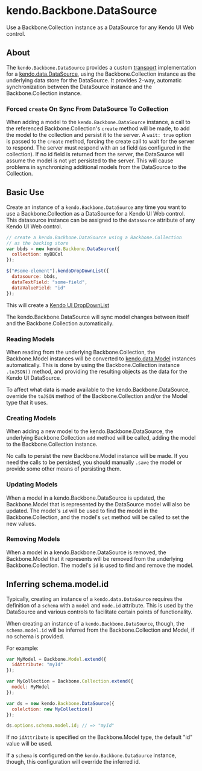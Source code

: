 # kendo.Backbone.DataSource

Use a Backbone.Collection instance as a DataSource for any Kendo UI 
Web control.

## About

The `kendo.Backbone.DataSource` provides a custom [transport](http://docs.kendoui.com/api/framework/datasource#configuration-transport)
implementation for a [kendo.data.DataSource](http://docs.kendoui.com/api/framework/datasource), 
using the Backbone.Collection instance as the underlying data 
store for the DataSource. It provides 2-way, automatic synchronization 
between the DataSource instance and the Backbone.Collection instance.

### Forced `create` On Sync From DataSource To Collection

When adding a model to the `kendo.Backbone.DataSource` instance,
a call to the referenced Backbone.Collection's `create` method will be
made, to add the model to the collection and persist it to the server.
A `wait: true` option is passed to the `create` method, forcing the
create call to wait for the server to respond. The server must respond
with an `id` field (as configured in the collection). If no id field 
is returned from the server, the DataSource will assume the model is
not yet persisted to the server. This will cause problems in 
synchronizing additional models from the DataSource to the Collection.

## Basic Use

Create an instance of a `kendo.Backbone.DataSource` any time you want
to use a Backbone.Collection as a DataSource for a Kendo UI Web
control. This datasource instance can be assigned to the `datasource`
attribute of any Kendo UI Web control.

```js
// create a kendo.Backbone.DataSource using a Backbone.Collection
// as the backing store
var bbds = new kendo.Backbone.DataSource({
  collection: myBBCol
});

$("#some-element").kendoDropDownList({
  datasource: bbds,
  dataTextField: "some-field",
  dataValueField: "id"
});
```

This will create a [Kendo UI DropDownList](http://demos.kendoui.com/web/dropdownlist/index.html)

The kendo.Backbone.DataSource will sync model changes between
itself and the Backbone.Collection automatically.

### Reading Models

When reading from the underlying Backbone.Collection, the Backbone.Model
instances will be converted to [kendo.data.Model](http://docs.kendoui.com/api/framework/model)
instances automatically. This is done by using the Backbone.Collection
instance `.toJSON()` method, and providing the resulting objects as
the data for the Kendo UI DataSource.

To affect what data is made available to the kendo.Backbone.DataSource,
override the `toJSON` method of the Backbone.Collection and/or the Model
type that it uses.

### Creating Models

When adding a new model to the kendo.Backbone.DataSource, the
underlying Backbone.Collection `add` method will be called, adding the
model to the Backbone.Collection instance.

No calls to persist the new Backbone.Model instance will be made. If you
need the calls to be persisted, you should manually `.save` the model
or provide some other means of persisting them.

### Updating Models

When a model in a kendo.Backbone.DataSource is updated, the 
Backbone.Model that is represented by the DataSource model will also
be updated. The model's `id` will be used to find the model in the
Backbone.Collection, and the model's `set` method will be called to
set the new values.

### Removing Models

When a model in a kendo.Backbone.DataSource is removed, the
Backbone.Model that it represents will be removed from the
underlying Backbone.Collection. The model's `id` is used to find
and remove the model.

## Inferring schema.model.id

Typically, creating an instance of a `kendo.data.DataSource` requires
the definition of a `schema` with a `model` and `mode.id` attribute.
This is used by the DataSource and various controls to facilitate
certain points of functionality.

When creating an instance of a `kendo.Backbone.DataSource`, though,
the `schema.model.id` will be inferred from the Backbone.Collection
and Model, if no schema is provided.

For example:

```js
var MyModel = Backbone.Model.extend({
  idAttribute: "myId"
});

var MyCollection = Backbone.Collection.extend({
  model: MyModel
});

var ds = new kendo.Backbone.DataSource({
  colelction: new MyCollection()
});

ds.options.schema.model.id; // => "myId"
```

If no `idAttribute` is specified on the Backbone.Model type, the
default "id" value will be used.

If a `schema` is configured on the `kendo.Backbone.DataSource` instance,
though, this configuration will override the inferred id.
